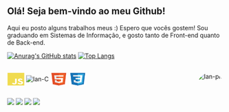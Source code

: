 ## Olá! Seja bem-vindo ao meu Github!

Aqui eu posto alguns trabalhos meus :) Espero que vocês gostem! Sou graduando em Sistemas de Informação, e gosto tanto de Front-end quanto de Back-end.

[![Anurag's GitHub stats](https://github-readme-stats.vercel.app/api?username=ianvct12)](https://github.com/anuraghazra/github-readme-stats)
[![Top Langs](https://github-readme-stats.vercel.app/api/top-langs/?username=ianvct12)](https://github.com/anuraghazra/github-readme-stats)
<div style="display: inline_block"><br>
  <img align="center" alt="Ian-Js" height="30" width="40" src="https://raw.githubusercontent.com/devicons/devicon/master/icons/javascript/javascript-plain.svg">
  <img align="center" alt="Ian-C" height="30" width="40" src="https://img.shields.io/badge/C-00599C?style=for-the-badge&logo=c&logoColor=white">
  <img align="center" alt="Ian-HTML" height="30" width="40" src="https://raw.githubusercontent.com/devicons/devicon/master/icons/html5/html5-original.svg">
  <img align="center" alt="Ian-CSS" height="30" width="40" src="https://raw.githubusercontent.com/devicons/devicon/master/icons/css3/css3-original.svg">
  <img align="right" alt="Ian-pic" height="150" style="border-radius:50px;" src="https://media.tenor.com/yDPzBnrXsUwAAAAC/wwu2jt-wwu2johnnytriggers.gif">
</div>
  
  ##
 
<div> 
  <a href="https://www.instagram.com/ianvct/" target="_blank"><img src="https://img.shields.io/badge/-Instagram-%23E4405F?style=for-the-badge&logo=instagram&logoColor=white" target="_blank"></a>
  <a href = "mailto:ianvcts@gmail.com"><img src="https://img.shields.io/badge/-Gmail-%23333?style=for-the-badge&logo=gmail&logoColor=white" target="_blank"></a>
  <a href="https://www.linkedin.com/in/ian-victor-moreira-tadeu-de-soares-1704a621a/" target="_blank"><img src="https://img.shields.io/badge/-LinkedIn-%230077B5?style=for-the-badge&logo=linkedin&logoColor=white" target="_blank"></a> 
   <a href="https://www.crunchyroll.com/pt-br/user/tsukiro123" target="_blank"><img src="https://img.shields.io/badge/Crunchyroll-F47521?style=for-the-badge&logo=crunchyroll&logoColor=white" target="_blank"></a> 
</div>
